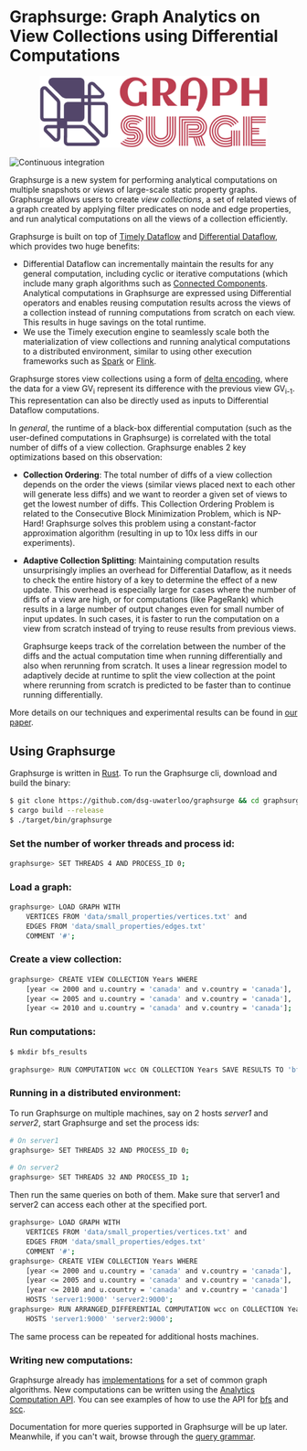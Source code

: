 # Graphsurge: Graph Analytics on View Collections using Differential Computations

<p align="center">
  <img width="400" src="logo.png?raw=true">
</p>

![Continuous integration](https://github.com/dsg-uwaterloo/graphsurge/workflows/CI/badge.svg)

Graphsurge is a new system for performing analytical computations on multiple snapshots or _views_
of large-scale static property graphs. Graphsurge allows users to create _view collections_, a set
of related views of a graph created by applying filter predicates on node and edge properties, and
run analytical computations on all the views of a collection efficiently.

Graphsurge is built on top of [Timely Dataflow](https://github.com/TimelyDataflow/timely-dataflow)
and [Differential Dataflow](https://github.com/TimelyDataflow/differential-dataflow), which provides
two huge benefits:
* Differential Dataflow can incrementally maintain the results for any general computation, including
cyclic or iterative computations (which include many graph algorithms such as
[Connected Components](https://en.wikipedia.org/wiki/Component_(graph_theory)). Analytical
computations in Graphsurge are expressed using Differential operators and enables reusing
computation results across the views of a collection instead of running computations from scratch
on each view. This results in huge savings on the total runtime.
* We use the Timely execution engine to seamlessly scale both the materialization of view
collections and running analytical computations to a distributed environment, similar to using
other execution frameworks such as [Spark](https://spark.apache.org) or
[Flink](https://flink.apache.org).

Graphsurge stores view collections using a form of [delta encoding](https://en.wikipedia.org/wiki/Delta_encoding),
where the data for a view GV<sub>i</sub> represent its difference with the previous view GV<sub>i-1</sub>.
This representation can also be directly used as inputs to Differential Dataflow computations.

In _general_, the runtime of a black-box differential computation (such as the
user-defined computations in Graphsurge) is correlated with the total number of diffs of a view
collection. Graphsurge enables 2 key optimizations based on this observation:
* **Collection Ordering**: The total number of diffs of a view collection depends on the order the
 views (similar views placed next to each other will generate less diffs) and we want to reorder
 a given set of views to get the lowest number of diffs. This Collection Ordering Problem is related
 to the Consecutive Block Minimization Problem, which is NP-Hard! Graphsurge solves this problem
 using a constant-factor approximation algorithm (resulting in up to 10x less diffs
 in our experiments).

* **Adaptive Collection Splitting**: Maintaining computation results unsurprisingly implies an
overhead for Differential Dataflow, as it needs to check the entire history of a
key to determine the effect of a new update. This overhead is especially large for cases where the
number of diffs of a view are high, or for computations (like PageRank) which results
in a large number of output changes even for small number of input updates. In such cases, it is
faster to run the computation on a view from scratch instead of trying to reuse results from
previous views.

  Graphsurge keeps track of the correlation between the number of the diffs and the
  actual computation time when running differentially and also when rerunning from scratch. It uses
  a linear regression model to adaptively decide at runtime to split the view collection at the
  point where rerunning from scratch is predicted to be faster than to continue running
  differentially.

More details on our techniques and experimental results can be found in [our paper](https://arxiv.org/abs/2004.05297).

## Using Graphsurge

Graphsurge is written in [Rust](https://www.rust-lang.org). To run the Graphsurge cli, download and build
the binary:

```bash
$ git clone https://github.com/dsg-uwaterloo/graphsurge && cd graphsurge
$ cargo build --release
$ ./target/bin/graphsurge
```

### Set the number of worker threads and process id:
```bash
graphsurge> SET THREADS 4 AND PROCESS_ID 0;
```

### Load a graph:
```bash
graphsurge> LOAD GRAPH WITH
    VERTICES FROM 'data/small_properties/vertices.txt' and
    EDGES FROM 'data/small_properties/edges.txt'
    COMMENT '#';
```
### Create a view collection:
```bash
graphsurge> CREATE VIEW COLLECTION Years WHERE
    [year <= 2000 and u.country = 'canada' and v.country = 'canada'],
    [year <= 2005 and u.country = 'canada' and v.country = 'canada'],
    [year <= 2010 and u.country = 'canada' and v.country = 'canada'];
```

### Run computations:
```bash
$ mkdir bfs_results
```
```bash
graphsurge> RUN COMPUTATION wcc ON COLLECTION Years SAVE RESULTS TO 'bfs_results';
```

### Running in a distributed environment:

To run Graphsurge on multiple machines, say on 2 hosts _server1_ and _server2_, start
Graphsurge and set the process ids:

```bash
# On server1
graphsurge> SET THREADS 32 AND PROCESS_ID 0;
```

```bash
# On server2
graphsurge> SET THREADS 32 AND PROCESS_ID 1;
```

Then run the same queries on both of them. Make sure that server1 and server2
can access each other at the specified port.

```bash
graphsurge> LOAD GRAPH WITH
    VERTICES FROM 'data/small_properties/vertices.txt' and
    EDGES FROM 'data/small_properties/edges.txt'
    COMMENT '#';
graphsurge> CREATE VIEW COLLECTION Years WHERE
    [year <= 2000 and u.country = 'canada' and v.country = 'canada'],
    [year <= 2005 and u.country = 'canada' and v.country = 'canada'],
    [year <= 2010 and u.country = 'canada' and v.country = 'canada']
    HOSTS 'server1:9000' 'server2:9000';
graphsurge> RUN ARRANGED_DIFFERENTIAL COMPUTATION wcc on COLLECTION Years
    HOSTS 'server1:9000' 'server2:9000';
```

The same process can be repeated for additional hosts machines.

### Writing new computations:
Graphsurge already has [implementations](src/computations/builder.rs#L45)
for a set of common graph algorithms. New computations can be written using the [Analytics
Computation API](gs_analytics_api/src). You can see examples of how to use the API for
[bfs](src/computations/bfs) and [scc](src/computations/scc).

Documentation for more queries supported in Graphsurge will be up later. Meanwhile, if you can't
wait, browse through the [query grammar](src/parser).
